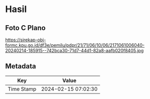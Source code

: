 # Hasil

## Foto C Plano

https://sirekap-obj-formc.kpu.go.id/df3e/pemilu/pdpr/21/71/06/10/06/2171061006040-20240214-185915--742bca30-71d7-44d1-82a8-aafb020f8405.jpg


## Metadata

| Key        | Value               |
| ---------- | ------------------- |
| Time Stamp | 2024-02-15 07:02:30 |



